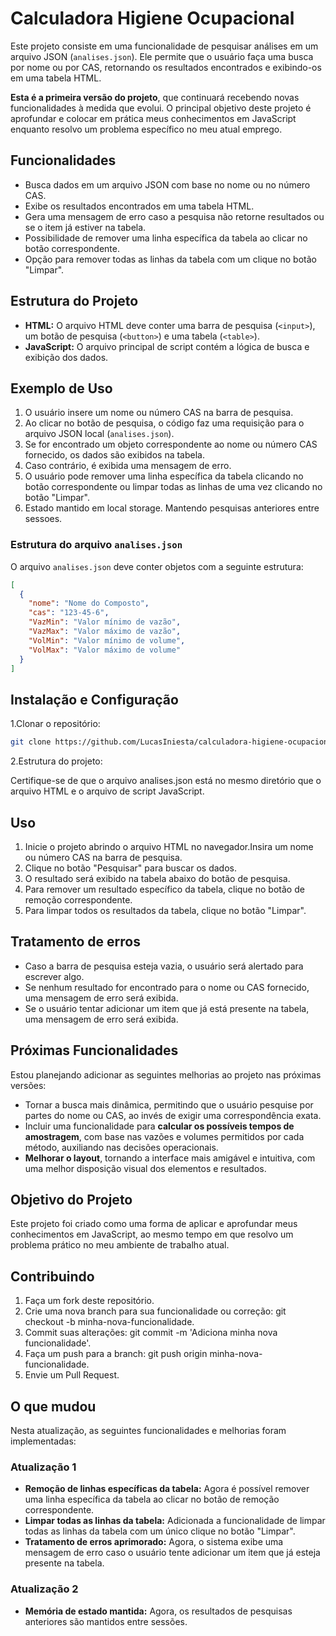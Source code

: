 # Calculadora Higiene Ocupacional
Este projeto consiste em uma funcionalidade de pesquisar análises em um arquivo JSON (`analises.json`). Ele permite que o usuário faça uma busca por nome ou por CAS, retornando os resultados encontrados e exibindo-os em uma tabela HTML.

**Esta é a primeira versão do projeto**, que continuará recebendo novas funcionalidades à medida que evolui. O principal objetivo deste projeto é aprofundar e colocar em prática meus conhecimentos em JavaScript enquanto resolvo um problema específico no meu atual emprego.

## Funcionalidades

- Busca dados em um arquivo JSON com base no nome ou no número CAS.
- Exibe os resultados encontrados em uma tabela HTML.
- Gera uma mensagem de erro caso a pesquisa não retorne resultados ou se o item já estiver na tabela.
- Possibilidade de remover uma linha específica da tabela ao clicar no botão correspondente.
- Opção para remover todas as linhas da tabela com um clique no botão "Limpar".

## Estrutura do Projeto

- **HTML:** O arquivo HTML deve conter uma barra de pesquisa (`<input>`), um botão de pesquisa (`<button>`) e uma tabela (`<table>`).
- **JavaScript:** O arquivo principal de script contém a lógica de busca e exibição dos dados.

## Exemplo de Uso

1. O usuário insere um nome ou número CAS na barra de pesquisa.
2. Ao clicar no botão de pesquisa, o código faz uma requisição para o arquivo JSON local (`analises.json`).
3. Se for encontrado um objeto correspondente ao nome ou número CAS fornecido, os dados são exibidos na tabela.
4. Caso contrário, é exibida uma mensagem de erro.
5. O usuário pode remover uma linha específica da tabela clicando no botão correspondente ou limpar todas as linhas de uma vez clicando no botão "Limpar".
6. Estado mantido em local storage. Mantendo pesquisas anteriores entre sessoes.

### Estrutura do arquivo `analises.json`

O arquivo `analises.json` deve conter objetos com a seguinte estrutura:

```json
[
  {
    "nome": "Nome do Composto",
    "cas": "123-45-6",
    "VazMin": "Valor mínimo de vazão",
    "VazMax": "Valor máximo de vazão",
    "VolMin": "Valor mínimo de volume",
    "VolMax": "Valor máximo de volume"
  }
]
```
## Instalação e Configuração

1.Clonar o repositório:
```bash
git clone https://github.com/LucasIniesta/calculadora-higiene-ocupacional.git
```
2.Estrutura do projeto:

Certifique-se de que o arquivo analises.json está no mesmo diretório que o arquivo HTML e o arquivo de script JavaScript.

## Uso

1. Inicie o projeto abrindo o arquivo HTML no navegador.Insira um nome ou número CAS na barra de pesquisa.
2. Clique no botão "Pesquisar" para buscar os dados.
3. O resultado será exibido na tabela abaixo do botão de pesquisa.
4. Para remover um resultado específico da tabela, clique no botão de remoção correspondente.
5. Para limpar todos os resultados da tabela, clique no botão "Limpar".

## Tratamento de erros
- Caso a barra de pesquisa esteja vazia, o usuário será alertado para escrever algo.
- Se nenhum resultado for encontrado para o nome ou CAS fornecido, uma mensagem de erro será exibida.
- Se o usuário tentar adicionar um item que já está presente na tabela, uma mensagem de erro será exibida.

## Próximas Funcionalidades

Estou planejando adicionar as seguintes melhorias ao projeto nas próximas versões:

- Tornar a busca mais dinâmica, permitindo que o usuário pesquise por partes do nome ou CAS, ao invés de exigir uma correspondência exata.
- Incluir uma funcionalidade para **calcular os possíveis tempos de amostragem**, com base nas vazões e volumes permitidos por cada método, auxiliando nas decisões operacionais.
- **Melhorar o layout**, tornando a interface mais amigável e intuitiva, com uma melhor disposição visual dos elementos e resultados.


## Objetivo do Projeto
Este projeto foi criado como uma forma de aplicar e aprofundar meus conhecimentos em JavaScript, ao mesmo tempo em que resolvo um problema prático no meu ambiente de trabalho atual.

## Contribuindo
1. Faça um fork deste repositório.
2. Crie uma nova branch para sua funcionalidade ou correção: git checkout -b minha-nova-funcionalidade.
3. Commit suas alterações: git commit -m 'Adiciona minha nova funcionalidade'.
4. Faça um push para a branch: git push origin minha-nova-funcionalidade.
5. Envie um Pull Request.

## O que mudou

Nesta atualização, as seguintes funcionalidades e melhorias foram implementadas:

### Atualização 1

- **Remoção de linhas específicas da tabela:** Agora é possível remover uma linha específica da tabela ao clicar no botão de remoção correspondente.
- **Limpar todas as linhas da tabela:** Adicionada a funcionalidade de limpar todas as linhas da tabela com um único clique no botão "Limpar".
- **Tratamento de erros aprimorado:** Agora, o sistema exibe uma mensagem de erro caso o usuário tente adicionar um item que já esteja presente na tabela.

### Atualização 2

- **Memória de estado mantida:** Agora, os resultados de pesquisas anteriores são mantidos entre sessões.




